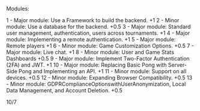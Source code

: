 Modules:

1 - Major module: Use a Framework to build the backend. +1
2 - Minor module: Use a database for the backend. +0.5
3 - Major module: Standard user management, authentication, users across tournaments. +1
4 - Major module: Implementing a remote authentication. +1
5 - Major module: Remote players +1
6 - Minor module: Game Customization Options. +0.5
7 - Major module: Live chat. +1
8 - Minor module: User and Game Stats Dashboards +0.5
9 - Major module: Implement Two-Factor Authentication (2FA) and JWT. +1
10 - Major module: Replacing Basic Pong with Server-Side Pong and Implementing an API. +1
11 - Minor module: Support on all devices. +0.5
12 - Minor module: Expanding Browser Compatibility. +0.5
13 - Minor module: GDPRComplianceOptionswithUserAnonymization, Local Data Management, and Account Deletion. +0.5

10/7
